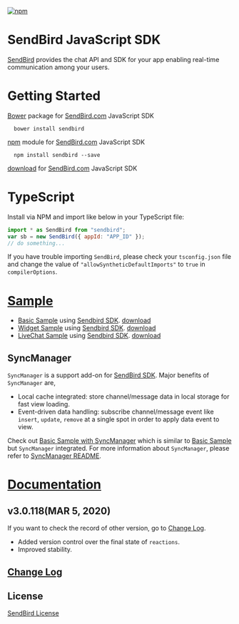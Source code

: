 [![npm](https://img.shields.io/npm/v/sendbird.svg?style=popout&colorB=red)](https://www.npmjs.com/package/sendbird)

# SendBird JavaScript SDK

[SendBird](https://sendbird.com) provides the chat API and SDK for your app enabling real-time communication among your users.

# Getting Started

[Bower](http://bower.io) package for [SendBird.com](https://sendbird.com) JavaScript SDK

      bower install sendbird

[npm](https://www.npmjs.com/package/sendbird) module for [SendBird.com](https://sendbird.com) JavaScript SDK

      npm install sendbird --save

[download](https://github.com/sendbird/SendBird-SDK-JavaScript) for [SendBird.com](https://sendbird.com) JavaScript SDK

# TypeScript

Install via NPM and import like below in your TypeScript file:

```javascript
import * as SendBird from "sendbird";
var sb = new SendBird({ appId: "APP_ID" });
// do something...
```

If you have trouble importing `SendBird`, please check your `tsconfig.json` file and change the value of `"allowSyntheticDefaultImports"` to `true` in `compilerOptions`.

# [Sample](https://github.com/sendbird/SendBird-JavaScript)

- [Basic Sample](https://sample.sendbird.com/basic) using [Sendbird SDK](https://github.com/sendbird/SendBird-SDK-JavaScript). [download](https://github.com/sendbird/SendBird-JavaScript/tree/master/web-sample)
- [Widget Sample](https://sample.sendbird.com/widget) using [Sendbird SDK](https://github.com/sendbird/SendBird-SDK-JavaScript). [download](https://github.com/sendbird/SendBird-JavaScript/tree/master/web-widget)
- [LiveChat Sample](https://sample.sendbird.com/livechat) using [Sendbird SDK](https://github.com/sendbird/SendBird-SDK-JavaScript). [download](https://github.com/sendbird/SendBird-JavaScript/tree/master/web-live-chat)

## SyncManager

`SyncManager` is a support add-on for [SendBird SDK](https://github.com/sendbird/SendBird-SDK-JavaScript). Major benefits of `SyncManager` are,

- Local cache integrated: store channel/message data in local storage for fast view loading.
- Event-driven data handling: subscribe channel/message event like `insert`, `update`, `remove` at a single spot in order to apply data event to view.

Check out [Basic Sample with SyncManager](https://github.com/sendbird/SendBird-JavaScript/tree/master/web-basic-sample-syncmanager) which is similar to [Basic Sample](https://sample.sendbird.com/basic) but `SyncManager` integrated. For more information about `SyncManager`, please refer to [SyncManager README](https://github.com/sendbird/sendbird-syncmanager-javascript/blob/master/README.md).

# [Documentation](https://docs.sendbird.com/javascript)

## v3.0.118(MAR 5, 2020)

If you want to check the record of other version, go to [Change Log](https://github.com/sendbird/SendBird-SDK-JavaScript/blob/master/CHANGELOG.md).

- Added version control over the final state of `reactions`.
- Improved stability.

## [Change Log](https://github.com/sendbird/SendBird-SDK-JavaScript/blob/master/CHANGELOG.md)

## License

[SendBird License](https://github.com/sendbird/SendBird-SDK-JavaScript/blob/master/LICENSE.md)
